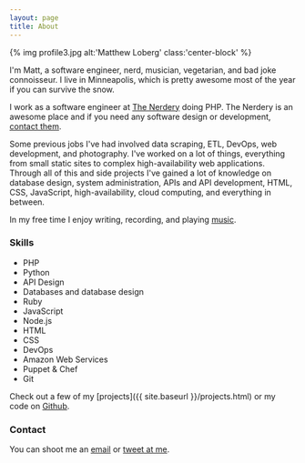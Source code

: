 ```yaml
---
layout: page
title: About
---
```

{% img profile3.jpg alt:'Matthew Loberg' class:'center-block' %}

I'm Matt, a software engineer, nerd, musician, vegetarian, and bad joke
connoisseur. I live in Minneapolis, which is pretty awesome most of the year if
you can survive the snow.

I work as a software engineer at [The Nerdery](https://nerdery.com/)
doing PHP. The Nerdery is an awesome place and if you need any software design
or development, [contact them](http://nerdery.com/contact).

Some previous jobs I've had involved data scraping, ETL, DevOps, web
development, and photography. I've worked on a lot of things, everything from
small static sites to complex high-availability web applications. Through all of
this and side projects I've gained a lot of knowledge on database design, system
administration, APIs and API development, HTML, CSS, JavaScript,
high-availability, cloud computing, and everything in between.

In my free time I enjoy writing, recording, and playing [music](https://soundcloud.com/mloberg).

### Skills

* PHP
* Python
* API Design
* Databases and database design
* Ruby
* JavaScript
* Node.js
* HTML
* CSS
* DevOps
* Amazon Web Services
* Puppet & Chef
* Git

Check out a few of my [projects]({{ site.baseurl }}/projects.html) or my code on
[Github](https://github.com/mloberg).

### Contact

You can shoot me an [email](ma&#105;lto&#58;m&#64;&#109;lo&#98;&#37;65%&#55;2g&#46;&#99;&#111;m)
or [tweet at me](https://twitter.com/mloberg).
